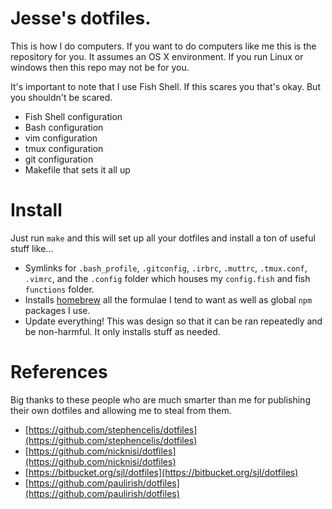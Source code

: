 # Jesse's dotfiles.

This is how I do computers.  If you want to do computers like me this is the repository for you.  It assumes an OS X environment.  If you run Linux or windows then this repo may not be for you.

It's important to note that I use Fish Shell.  If this scares you that's okay.  But you shouldn't be scared.

* Fish Shell configuration
* Bash configuration
* vim configuration
* tmux configuration
* git configuration
* Makefile that sets it all up

# Install

Just run `make` and this will set up all your dotfiles and install a ton of useful stuff like...

* Symlinks for `.bash_profile`, `.gitconfig`, `.irbrc`, `.muttrc`, `.tmux.conf`, `.vimrc`, and the `.config` folder which houses my `config.fish` and fish `functions` folder.
* Installs [homebrew](http://brew.sh) all the formulae I tend to want as well as global `npm` packages I use.
* Update everything!  This was design so that it can be ran repeatedly and be non-harmful.  It only installs stuff as needed.

# References

Big thanks to these people who are much smarter than me for publishing their own dotfiles and allowing me to steal from them.

* [https://github.com/stephencelis/dotfiles](https://github.com/stephencelis/dotfiles)
* [https://github.com/nicknisi/dotfiles](https://github.com/nicknisi/dotfiles)
* [https://bitbucket.org/sjl/dotfiles](https://bitbucket.org/sjl/dotfiles)
* [https://github.com/paulirish/dotfiles](https://github.com/paulirish/dotfiles)

